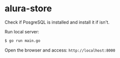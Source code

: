 # alura-store

Check if PosgreSQL is installed and install it if isn't. 

Run local server:
```sh
$ go run main.go
```

Open the browser and access: `http://localhost:8000`
